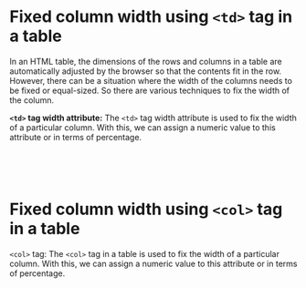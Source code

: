 # Fixed column width using `<td>` tag in a table

In an HTML table, the dimensions of the rows and columns in a table are automatically adjusted by the browser so that the contents fit in the row. However, there can be a situation where the width of the columns needs to be fixed or equal-sized. So there are various techniques to fix the width of the column.

**`<td>` tag width attribute:** The `<td>` tag width attribute is used to fix the width of a particular column. With this, we can assign a numeric value to this attribute or in terms of percentage.

&nbsp;

&nbsp;

# Fixed column width using `<col>` tag in a table

`<col>` tag: The `<col>` tag in a table is used to fix the width of a particular column. With this, we can assign a numeric value to this attribute or in terms of percentage.